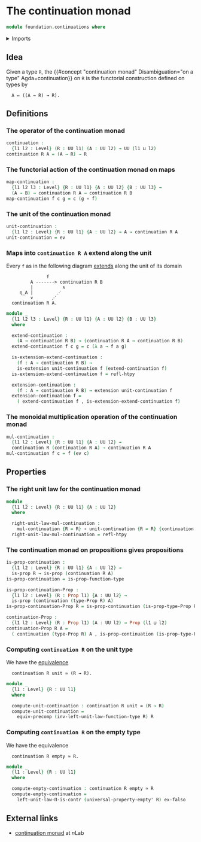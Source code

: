 # The continuation monad

```agda
module foundation.continuations where
```

<details><summary>Imports</summary>

```agda
open import foundation.dependent-pair-types
open import foundation.dependent-products-propositions
open import foundation.empty-types
open import foundation.evaluation-functions
open import foundation.type-arithmetic-dependent-function-types
open import foundation.type-arithmetic-unit-type
open import foundation.unit-type
open import foundation.universal-property-empty-type
open import foundation.universal-property-equivalences
open import foundation.universe-levels

open import foundation-core.equivalences
open import foundation-core.function-types
open import foundation-core.homotopies
open import foundation-core.propositions

open import orthogonal-factorization-systems.extensions-maps
```

</details>

## Idea

Given a type `R`, the
{{#concept "continuation monad" Disambiguation="on a type" Agda=continuation}}
on `R` is the functorial construction defined on types by

```text
  A ↦ ((A → R) → R).
```

## Definitions

### The operator of the continuation monad

```agda
continuation :
  {l1 l2 : Level} (R : UU l1) (A : UU l2) → UU (l1 ⊔ l2)
continuation R A = (A → R) → R
```

### The functorial action of the continuation monad on maps

```agda
map-continuation :
  {l1 l2 l3 : Level} {R : UU l1} {A : UU l2} {B : UU l3} →
  (A → B) → continuation R A → continuation R B
map-continuation f c g = c (g ∘ f)
```

### The unit of the continuation monad

```agda
unit-continuation :
  {l1 l2 : Level} {R : UU l1} {A : UU l2} → A → continuation R A
unit-continuation = ev
```

### Maps into `continuation R A` extend along the unit

Every `f` as in the following diagram
[extends](orthogonal-factorization-systems.extensions-maps.md) along the unit of
its domain

```text
               f
         A -------> continuation R B
         |           ∧
     η_A |         ⋰
         ∨       ⋰
  continuation R A.
```

```agda
module _
  {l1 l2 l3 : Level} {R : UU l1} {A : UU l2} {B : UU l3}
  where

  extend-continuation :
    (A → continuation R B) → (continuation R A → continuation R B)
  extend-continuation f c g = c (λ a → f a g)

  is-extension-extend-continuation :
    (f : A → continuation R B) →
    is-extension unit-continuation f (extend-continuation f)
  is-extension-extend-continuation f = refl-htpy

  extension-continuation :
    (f : A → continuation R B) → extension unit-continuation f
  extension-continuation f =
    ( extend-continuation f , is-extension-extend-continuation f)
```

### The monoidal multiplication operation of the continuation monad

```agda
mul-continuation :
  {l1 l2 : Level} {R : UU l1} {A : UU l2} →
  continuation R (continuation R A) → continuation R A
mul-continuation f c = f (ev c)
```

## Properties

### The right unit law for the continuation monad

```agda
module _
  {l1 l2 : Level} {R : UU l1} {A : UU l2}
  where

  right-unit-law-mul-continuation :
    mul-continuation {R = R} ∘ unit-continuation {R = R} {continuation R A} ~ id
  right-unit-law-mul-continuation = refl-htpy
```

### The continuation monad on propositions gives propositions

```agda
is-prop-continuation :
  {l1 l2 : Level} {R : UU l1} {A : UU l2} →
  is-prop R → is-prop (continuation R A)
is-prop-continuation = is-prop-function-type

is-prop-continuation-Prop :
  {l1 l2 : Level} (R : Prop l1) {A : UU l2} →
  is-prop (continuation (type-Prop R) A)
is-prop-continuation-Prop R = is-prop-continuation (is-prop-type-Prop R)

continuation-Prop :
  {l1 l2 : Level} (R : Prop l1) (A : UU l2) → Prop (l1 ⊔ l2)
continuation-Prop R A =
  ( continuation (type-Prop R) A , is-prop-continuation (is-prop-type-Prop R))
```

### Computing `continuation R` on the unit type

We have the [equivalence](foundation-core.equivalences.md)

```text
  continuation R unit ≃ (R → R).
```

```agda
module _
  {l1 : Level} {R : UU l1}
  where

  compute-unit-continuation : continuation R unit ≃ (R → R)
  compute-unit-continuation =
    equiv-precomp (inv-left-unit-law-function-type R) R
```

### Computing `continuation R` on the empty type

We have the equivalence

```text
  continuation R empty ≃ R.
```

```agda
module _
  {l1 : Level} {R : UU l1}
  where

  compute-empty-continuation : continuation R empty ≃ R
  compute-empty-continuation =
    left-unit-law-Π-is-contr (universal-property-empty' R) ex-falso
```

## External links

- [continuation monad](https://ncatlab.org/nlab/show/continuation+monad) at
  $n$Lab
